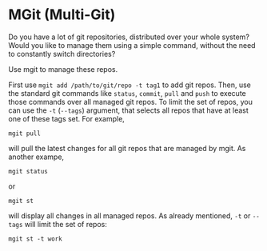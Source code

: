 # MGit (Multi-Git)

Do you have a lot of git repositories, distributed over your whole system?
Would you like to manage them using a simple command, without the need to constantly
switch directories?

Use mgit to manage these repos.

First use `mgit add /path/to/git/repo -t tag1`
to add git repos. Then, use the standard git commands like `status`, `commit`, `pull` and
`push` to execute those commands over all managed git repos. To limit the set of
repos, you can use the `-t` (`--tags`) argument, that selects all repos that have
at least one of these tags set. For example,

```
mgit pull
```

will pull the latest changes for all git repos that are managed by mgit.
As another exampe,

```
mgit status
```

or

```
mgit st
```

will display all changes in all managed repos. As already mentioned, `-t` or `--tags`
will limit the set of repos:

```
mgit st -t work
```
